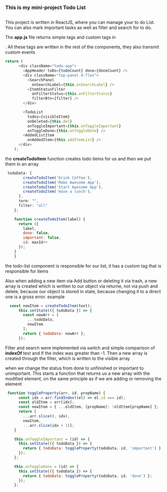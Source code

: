 ### This is my mini-project Todo List <h2>
        
This project is written in ReactJS, where you can manage your to do List.
You can also mark important tasks as well as filter and search for  to do. 

The **app.js** file returns simple tags and custom tags in <div id=root>.
  All these tags are written in the rest of the components, 
  they also transmit custom events 

```javascript
return (
      <div className="todo-app">
        <AppHeader toDo={todoCount} done={doneCount} />
        <div className="top-panel d-flex">
          <SearchPanel
            onSearchLabel={this.onSearchLabel} />
          <ItemStatusFilter
            onFilterStatus={this.onFilterStatus}
            filterBtn={filter} />
        </div>

        <TodoList
          todos={visibleItem}
          onDeleted={this.del}
          onToggleImportant={this.onToggleImportant}
          onToggleDone={this.onToggleDone} />
        <AddedListItem
          onAddedItem={this.addItemList} />
      </div>
    );
```

the **createTodoItem** function creates todo items for us
and then we put them in an array 

```javascript
 todoData: [
        createTodoItem('Drink Coffee'),
        createTodoItem('Make Awesome App'),
        createTodoItem('Start Awesome App'),
        createTodoItem('Have a lunch'),
      ],
      term: "",
      filter: "all"
    };

    function createTodoItem(label) {
      return ({
        label,
        done: false,
        important: false,
        id: maxId++
      });
    }
    }
```

the todo-list component is responsible for our list, 
it has a custom tag that is responsible for items 

Also when adding a new item via Add button or deleting it via trash,
a new array is created which is written to our object via returne,
not via push and delete, because our object is stored in state,
because changing it to a direct one is a gross error.
example

```javascript
  const newItem = createTodoItem(text);
      this.setState(({ todoData }) => {
        const newArr = [
          ...todoData,
          newItem
        ];
        return { todoData: newArr };
      });
```

Filter and search were implemented via switch and simple comparison 
of **indexOf** text and if the index was greater than -1. Then a new array
is created through the filter, which is written to the visible array  


when we change the status from done to unfinished or important to unimportant.
This starts a function that returns us a new array with the modified element,
on the same principle as if we are adding or removing the element  

```javascript
 function toggleProperty(arr, id, propName) {
      const idx = arr.findIndex((el) => el.id === id);
      const oldItem = arr[idx];
      const newItem = { ...oldItem, [propName]: !oldItem[propName] };
      return [
        ...arr.slice(0, idx),
        newItem,
        ...arr.slice(idx + 1)];
    }

    this.onToggleImportant = (id) => {
      this.setState(({ todoData }) => {
        return { todoData: toggleProperty(todoData, id, 'important') };
      });
    };

    this.onToggleDone = (id) => {
      this.setState(({ todoData }) => {
        return { todoData: toggleProperty(todoData, id, 'done') };
      });
    };
```



